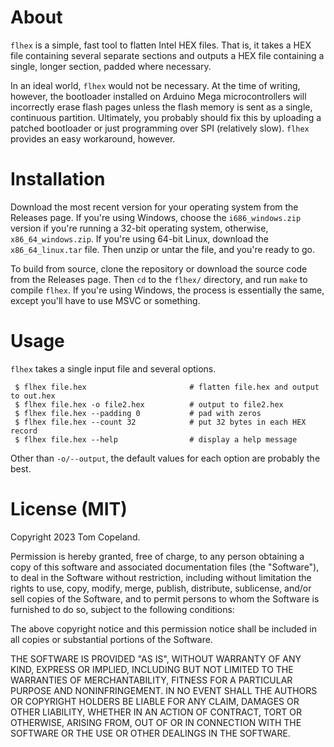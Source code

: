 # About

`flhex` is a simple, fast tool to flatten Intel HEX files. That is, it takes a HEX file containing several separate sections and outputs a HEX file containing a single, longer section, padded where necessary.

In an ideal world, `flhex` would not be necessary. At the time of writing, however, the bootloader installed on Arduino Mega microcontrollers will incorrectly erase flash pages unless the flash memory is sent as a single, continuous partition. Ultimately, you probably should fix this by uploading a patched bootloader or just programming over SPI (relatively slow). `flhex` provides an easy workaround, however.

# Installation

Download the most recent version for your operating system from the Releases page. If you're using Windows, choose the `i686_windows.zip` version if you're running a 32-bit operating system, otherwise, `x86_64_windows.zip`. If you're using 64-bit Linux, download the `x86_64_linux.tar` file. Then unzip or untar the file, and you're ready to go.

To build from source, clone the repository or download the source code from the Releases page. Then `cd` to the `flhex/` directory, and run `make` to compile `flhex`. If you're using Windows, the process is essentially the same, except you'll have to use MSVC or something.

# Usage

`flhex` takes a single input file and several options.
```
 $ flhex file.hex                       # flatten file.hex and output to out.hex
 $ flhex file.hex -o file2.hex          # output to file2.hex
 $ flhex file.hex --padding 0           # pad with zeros
 $ flhex file.hex --count 32            # put 32 bytes in each HEX record
 $ flhex file.hex --help                # display a help message
```

Other than `-o/--output`, the default values for each option are probably the best.

# License (MIT)

Copyright 2023 Tom Copeland.

Permission is hereby granted, free of charge, to any person obtaining a copy of this software and associated documentation files (the "Software"), to deal in the Software without restriction, including without limitation the rights to use, copy, modify, merge, publish, distribute, sublicense, and/or sell copies of the Software, and to permit persons to whom the Software is furnished to do so, subject to the following conditions:

The above copyright notice and this permission notice shall be included in all copies or substantial portions of the Software.

THE SOFTWARE IS PROVIDED "AS IS", WITHOUT WARRANTY OF ANY KIND, EXPRESS OR IMPLIED, INCLUDING BUT NOT LIMITED TO THE WARRANTIES OF MERCHANTABILITY, FITNESS FOR A PARTICULAR PURPOSE AND NONINFRINGEMENT. IN NO EVENT SHALL THE AUTHORS OR COPYRIGHT HOLDERS BE LIABLE FOR ANY CLAIM, DAMAGES OR OTHER LIABILITY, WHETHER IN AN ACTION OF CONTRACT, TORT OR OTHERWISE, ARISING FROM, OUT OF OR IN CONNECTION WITH THE SOFTWARE OR THE USE OR OTHER DEALINGS IN THE SOFTWARE.
